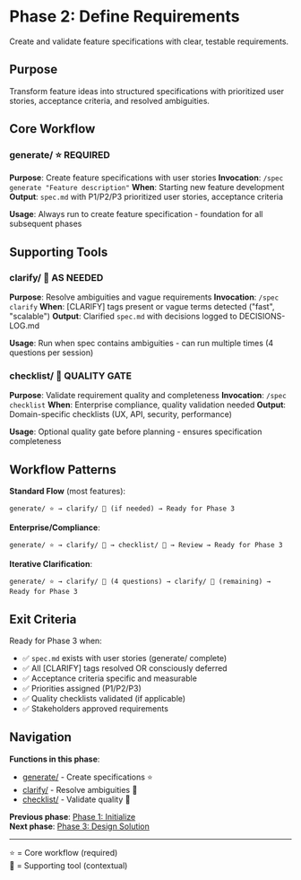 # Phase 2: Define Requirements

Create and validate feature specifications with clear, testable requirements.

## Purpose

Transform feature ideas into structured specifications with prioritized user stories, acceptance criteria, and resolved ambiguities.

## Core Workflow

### generate/ ⭐ REQUIRED
**Purpose**: Create feature specifications with user stories
**Invocation**: `/spec generate "Feature description"`
**When**: Starting new feature development
**Output**: `spec.md` with P1/P2/P3 prioritized user stories, acceptance criteria

**Usage**: Always run to create feature specification - foundation for all subsequent phases

## Supporting Tools

### clarify/ 🔧 AS NEEDED
**Purpose**: Resolve ambiguities and vague requirements
**Invocation**: `/spec clarify`
**When**: [CLARIFY] tags present or vague terms detected ("fast", "scalable")
**Output**: Clarified `spec.md` with decisions logged to DECISIONS-LOG.md

**Usage**: Run when spec contains ambiguities - can run multiple times (4 questions per session)

### checklist/ 🔧 QUALITY GATE
**Purpose**: Validate requirement quality and completeness
**Invocation**: `/spec checklist`
**When**: Enterprise compliance, quality validation needed
**Output**: Domain-specific checklists (UX, API, security, performance)

**Usage**: Optional quality gate before planning - ensures specification completeness

## Workflow Patterns

**Standard Flow** (most features):
```
generate/ ⭐ → clarify/ 🔧 (if needed) → Ready for Phase 3
```

**Enterprise/Compliance**:
```
generate/ ⭐ → clarify/ 🔧 → checklist/ 🔧 → Review → Ready for Phase 3
```

**Iterative Clarification**:
```
generate/ ⭐ → clarify/ 🔧 (4 questions) → clarify/ 🔧 (remaining) → Ready for Phase 3
```

## Exit Criteria

Ready for Phase 3 when:
- ✅ `spec.md` exists with user stories (generate/ complete)
- ✅ All [CLARIFY] tags resolved OR consciously deferred
- ✅ Acceptance criteria specific and measurable
- ✅ Priorities assigned (P1/P2/P3)
- ✅ Quality checklists validated (if applicable)
- ✅ Stakeholders approved requirements

## Navigation

**Functions in this phase**:
- [generate/](./generate/) - Create specifications ⭐
- [clarify/](./clarify/) - Resolve ambiguities 🔧
- [checklist/](./checklist/) - Validate quality 🔧

**Previous phase**: [Phase 1: Initialize](../1-initialize/)  
**Next phase**: [Phase 3: Design Solution](../3-design/)

---

⭐ = Core workflow (required)  
🔧 = Supporting tool (contextual)

